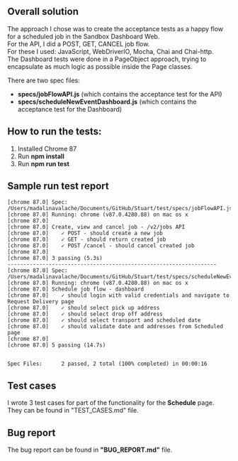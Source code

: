 ## Overall solution

The approach I chose was to create the acceptance tests as a happy flow for a scheduled job in the Sandbox Dashboard Web. <br/> For the API, I did a POST, GET, CANCEL job flow.  <br/> For these I used: JavaScript, WebDriverIO, Mocha, Chai and Chai-http. <br/>
The Dashboard tests were done in a PageObject approach, trying to encapsulate as much logic as possible inside the Page classes. <br/>

There are two spec files:
- **specs/jobFlowAPI.js** (which contains the acceptance test for the API)
- **specs/scheduleNewEventDashboard.js** (which contains the acceptance test for the Dashboard)

## How to run the tests:
1. Installed Chrome 87
2. Run **npm install**
3. Run **npm run test**

## Sample run test report

```
[chrome 87.0] Spec: /Users/madalinavalache/Documents/GitHub/Stuart/test/specs/jobFlowAPI.js
[chrome 87.0] Running: chrome (v87.0.4280.88) on mac os x
[chrome 87.0]
[chrome 87.0] Create, view and cancel job - /v2/jobs API
[chrome 87.0]    ✓ POST - should create a new job
[chrome 87.0]    ✓ GET - should return created job
[chrome 87.0]    ✓ POST /cancel - should cancel created job
[chrome 87.0]
[chrome 87.0] 3 passing (5.3s)
------------------------------------------------------------------
[chrome 87.0] Spec: /Users/madalinavalache/Documents/GitHub/Stuart/test/specs/scheduleNewEventDashboard.js
[chrome 87.0] Running: chrome (v87.0.4280.88) on mac os x
[chrome 87.0] Schedule job flow - dashboard
[chrome 87.0]    ✓ should login with valid credentials and navigate to Request Delivery page
[chrome 87.0]    ✓ should select pick up address
[chrome 87.0]    ✓ should select drop off address
[chrome 87.0]    ✓ should select transport and scheduled date
[chrome 87.0]    ✓ should validate date and addresses from Scheduled page
[chrome 87.0]
[chrome 87.0] 5 passing (14.7s)


Spec Files:      2 passed, 2 total (100% completed) in 00:00:16 

```

## Test cases
I wrote 3 test cases for part of the functionality for the **Schedule** page.  <br/>
They can be found in "TEST_CASES.md" file.

## Bug report
The bug report can be found in **"BUG_REPORT.md"** file.

